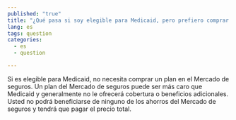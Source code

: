 ```yaml
---
published: "true"
title: "¿Qué pasa si soy elegible para Medicaid, pero prefiero comprar un plan en el Mercado de seguros?"
lang: es
tags: question
categories: 
  - es
  - question

---
```


Si es elegible para Medicaid, no necesita comprar un plan en el Mercado de seguros. Un plan del Mercado de seguros puede ser más caro que Medicaid y generalmente no le ofrecerá cobertura o beneficios adicionales. Usted no podrá beneficiarse de ninguno de los ahorros del Mercado de seguros y tendrá que pagar el precio total. 
